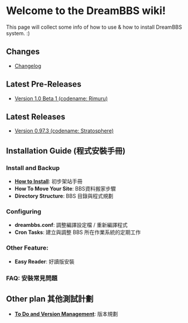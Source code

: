 # Welcome to the DreamBBS wiki!

This page will collect some info of how to use & how to install DreamBBS system. :)

## Changes

  + [Changelog](CHANGELOG)

## Latest Pre-Releases
  + [Version 1.0 Beta 1 (codename: Rimuru) ](https://github.com/ccns/dreambbs/releases/tag/v1.0-beta1)

## Latest Releases
  + [Version 0.97.3 (codename: Stratosphere)](https://github.com/ccns/dreambbs/releases/tag/v0.97.3)

## Installation Guide (程式安裝手冊)

### Install and Backup
  + [**How to Install**](https://github.com/ccns/dreamlandbbs/wiki/INSTALL): 初步架站手冊
  + **How To Move Your Site**: BBS資料搬家步驟
  + **Directory Structure**: BBS 目錄與程式規劃

### Configuring
  + **dreambbs.conf**: 調整編譯設定檔 / 重新編譯程式
  + **Cron Tasks**: 建立與調整 BBS 所在作業系統的定期工作

### Other Feature:
  + **Easy Reader**: 好讀版安裝

### **FAQ**: 安裝常見問題

## Other plan 其他測試計劃

  + **[To Do and Version Management](VERSION)**: 版本規劃

